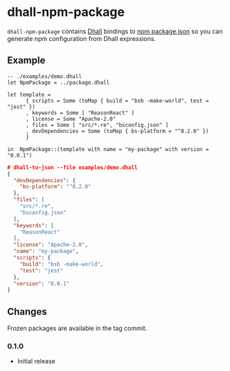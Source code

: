 # dhall-npm-package

`dhall-npm-package` contains [Dhall][dhall-lang] bindings to [npm package.json][npm-package-json]
so you can generate npm configuration from Dhall expressions.

## Example

```dhall
-- ./examples/demo.dhall
let NpmPackage = ../package.dhall

let template =
      { scripts = Some (toMap { build = "bsb -make-world", test = "jest" })
      , keywords = Some [ "ReasonReact" ]
      , license = Some "Apache-2.0"
      , files = Some [ "src/*.re", "bsconfig.json" ]
      , devDependencies = Some (toMap { bs-platform = "^8.2.0" })
      }

in  NpmPackage::(template with name = "my-package" with version = "0.0.1")

```

```json
# dhall-to-json --file examples/demo.dhall
{
  "devDependencies": {
    "bs-platform": "^8.2.0"
  },
  "files": [
    "src/*.re",
    "bsconfig.json"
  ],
  "keywords": [
    "ReasonReact"
  ],
  "license": "Apache-2.0",
  "name": "my-package",
  "scripts": {
    "build": "bsb -make-world",
    "test": "jest"
  },
  "version": "0.0.1"
}

```

## Changes

Frozen packages are available in the tag commit.

### 0.1.0

- Initial release

[dhall-lang]: https://dhall-lang.org
[npm-package-json]: https://docs.npmjs.com/files/package.json
